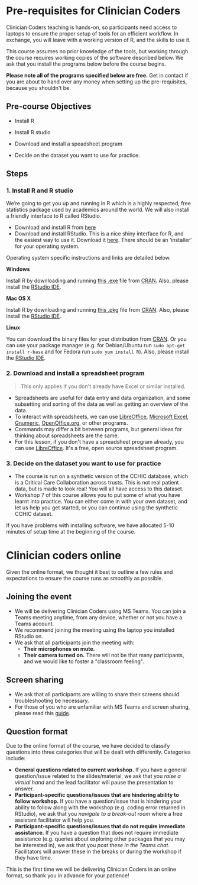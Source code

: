 # Pre-requisites for Clinician Coders

Clinician Coders teaching is hands-on, so participants need access to laptops to ensure the proper setup of tools for an efficient workflow. In exchange, you will leave with a working version of R, and the skills to use it.

This course assumes no prior knowledge of the tools, but working through the course requires working copies of the software described below. We ask that you install the programs below before the course begins. 

**Please note all of the programs specified below are free.** Get in contact if you are about to hand over any money when setting up the pre-requisites, because you shouldn't be.

## Pre-course Objectives

- Install R

- Install R studio

- Download and install a speadsheet program

- Decide on the dataset you want to use for practice.

## Steps

### 1. Install R and R studio

We’re going to get you up and running in R which is a highly respected, free statistics package used by academics around the world. We will also install a friendly interface to R called RStudio.

- Download and install R from [here](https://cran.rstudio.com/)
- Download and install RStudio. This is a nice shiny interface for R, and the easiest way to use it. Download it [here](https://www.rstudio.com/products/rstudio/download/). There should be an ‘installer’ for your operating system.

Operating system specific instructions and links are detailed below.

**Windows**

Install R by downloading and running [this .exe](http://cran.r-project.org/bin/windows/base/release.htm) file from [CRAN](http://cran.r-project.org/index.html). Also, please install the [RStudio IDE](http://www.rstudio.com/ide/download/desktop).

**Mac OS X**

Install R by downloading and running [this .pkg](http://cran.r-project.org/bin/macosx/R-latest.pkg) file from [CRAN](http://cran.r-project.org/index.html). Also, please install the [RStudio IDE](http://www.rstudio.com/ide/download/desktop).

**Linux**

You can download the binary files for your distribution from [CRAN](http://cran.r-project.org/index.html). Or you can use your package manager (e.g. for Debian/Ubuntu run `sudo apt-get install r-base` and for Fedora run `sudo yum install R`). Also, please install the [RStudio IDE](http://www.rstudio.com/ide/download/desktop).

### 2. Download and install a spreadsheet program

> This only applies if you don't already have Excel or similar installed.

- Spreadsheets are useful for data entry and data organization, and some subsetting and sorting of the data as well as getting an overview of the data. 
- To interact with spreadsheets, we can use [LibreOffice](https://www.libreoffice.org/), [Microsoft Excel](https://products.office.com/en-us/excel), [Gnumeric](http://www.gnumeric.org/), [OpenOffice.org](https://www.openoffice.org/), or other programs. 
- Commands may differ a bit between programs, but general ideas for thinking about spreadsheets are the same.
- For this lesson, if you don't have a spreadsheet program already, you can use [LibreOffice](https://www.libreoffice.org/). It's a free, open source spreadsheet program.

### 3. Decide on the dataset you want to use for practice
- The course is run on a synthetic version of the CCHIC database, which is a Critical Care Collaboration across trusts. This is not real patient data, but is made to look real! You will all have access to this dataset. 
- Workshop 7 of this course allows you to put some of what you have learnt into practice. You can either come in with your own dataset, and let us help you get started, or you can continue using the synthetic CCHIC dataset.

If you have problems with installing software, we have allocated 5-10 minutes of setup time at the beginning of the course. 

# Clinician coders online

Given the online format, we thought it best to outline a few rules and expectations to ensure the course runs as smoothly as possible.

## Joining the event
- We will be delivering Clinician Coders using MS Teams. You can join a Teams meeting anytime, from any device, whether or not you have a Teams account.
- We recommend joining the meeting using the laptop you installed RStudio on.
- We ask that all participants join the meeting with:
  - **Their microphones on mute.**
  - **Their camera turned on.** There will not be that many participants, and we would like to foster a "classroom feeling".

## Screen sharing
- We ask that all participants are willing to share their screens should troubleshooting be necessary. 
- For those of you who are unfamiliar with MS Teams and screen sharing, please read this [guide](https://support.microsoft.com/en-us/office/show-your-screen-during-a-meeting-90c84e5a-b6fe-4ed4-9687-5923d230d3a7).

## Question format
Due to the online format of the course, we have decided to classify questions into three categories that will be dealt with differently. Categories include:

- **General questions related to current workshop.** If you have a general question/issue related to the slides/material, we ask that you *raise a virtual hand* and the lead facilitator will pause the presentation to answer.  
- **Participant-specific questions/issues that are hindering ability to follow workshop.** If you have a question/issue that is hindering your ability to follow along with the workshop (e.g. coding error returned in RStudio), we ask that you *navigate to a break-out room* where a free assistant facilitator will help you.
- **Participant-specific questions/issues that do not require immediate assistance.** If you have a question that does not require immediate assistance (e.g. queries about exploring other packages that you may be interested in), we ask that you *post these in the Teams chat*. Facilitators will answer these in the breaks or during the workshop if they have time. 

This is the first time we will be delivering Clinician Coders in an online format, so thank you in advance for your patience!

  
